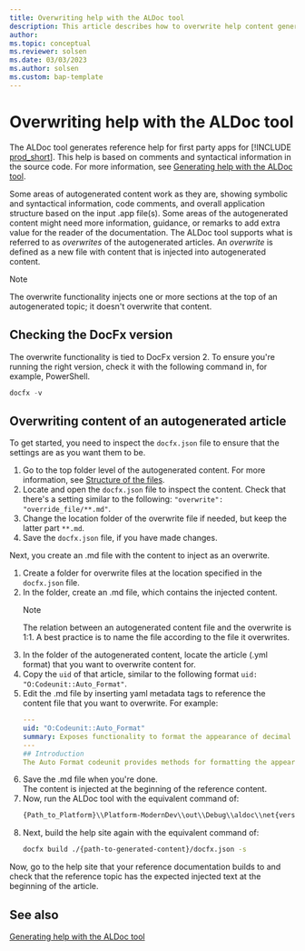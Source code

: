 ```yaml
---
title: Overwriting help with the ALDoc tool
description: This article describes how to overwrite help content generated by the ALDoc tool for Business Central. 
author: 
ms.topic: conceptual
ms.reviewer: solsen
ms.date: 03/03/2023
ms.author: solsen
ms.custom: bap-template
---
```


# Overwriting help with the ALDoc tool

The ALDoc tool generates reference help for first party apps for [!INCLUDE [prod_short](../includes/prod_short.md)]. This help is based on comments and syntactical information in the source code. For more information, see [Generating help with the ALDoc tool](help-aldoc-generate-help.md).

Some areas of autogenerated content work as they are, showing symbolic and syntactical information, code comments, and overall application structure based on the input .app file(s). Some areas of the autogenerated content might need more information, guidance, or remarks to add extra value for the reader of the documentation. The ALDoc tool supports what is referred to as *overwrites* of the autogenerated articles. An *overwrite* is defined as a new file with content that is injected into autogenerated content. 

> [!NOTE]  
> The overwrite functionality injects one or more sections at the top of an autogenerated topic; it doesn't overwrite that content.

## Checking the DocFx version

The overwrite functionality is tied to DocFx version 2. To ensure you're running the right version, check it with the following command in, for example, PowerShell.

```powershell
docfx -v
```

## Overwriting content of an autogenerated article

To get started, you need to inspect the `docfx.json` file to ensure that the settings are as you want them to be.

1. Go to the top folder level of the autogenerated content. For more information, see [Structure of the files](help-aldoc-generate-help.md#structure-of-the-files).
1. Locate and open the `docfx.json` file to inspect the content. Check that there's a setting similar to the following: `"overwrite": "override_file/**.md"`. 
1. Change the location folder of the overwrite file if needed, but keep the latter part `**.md`.
1. Save the `docfx.json` file, if you have made changes.

Next, you create an .md file with the content to inject as an overwrite.

1. Create a folder for overwrite files at the location specified in the `docfx.json` file.
1. In the folder, create an .md file, which contains the injected content.  
    > [!NOTE]  
    > The relation between an autogenerated content file and the overwrite is 1:1. A best practice is to name the file according to the file it overwrites. 
1. In the folder of the autogenerated content, locate the article (.yml format) that you want to overwrite content for.
1. Copy the `uid` of that article, similar to the following format `uid: "O:Codeunit::Auto_Format"`.
1. Edit the .md file by inserting yaml metadata tags to reference the content file that you want to overwrite. For example:  
    ```yml
    ---
    uid: "O:Codeunit::Auto_Format"
    summary: Exposes functionality to format the appearance of decimal data types in fields of a table, report, or page.
    ---
    ## Introduction
    The Auto Format codeunit provides methods for formatting the appearance of decimal data types in fields on tables, reports, and pages.
    ```
1. Save the .md file when you're done.  
    The content is injected at the beginning of the reference content.
1. Now, run the ALDoc tool with the equivalent command of:  
    ```bash
    {Path_to_Platform}\\Platform-ModernDev\\out\\Debug\\aldoc\\net{version}\\aldoc.exe build -o .\\{path-generated-content}\\  -s {path_to_package}
    ```
1. Next, build the help site again with the equivalent command of:  
    ```bash
    docfx build ./{path-to-generated-content}/docfx.json -s
    ```

Now, go to the help site that your reference documentation builds to and check that the reference topic has the expected injected text at the beginning of the article. 

## See also

[Generating help with the ALDoc tool](help-aldoc-generate-help.md)